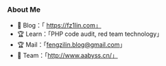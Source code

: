 ### About  Me
- 💖 Blog：「 https://fz1lin.com」
- 🏆 Learn：「PHP code audit, red team technology」
- 🏆 Mail：「fengzilin.blog@gmail.com」
- 💎 Team：「http://www.aabyss.cn/」
